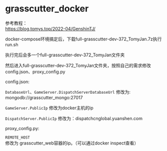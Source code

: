 # grasscutter_docker

参考教程：  
https://blog.tomys.top/2022-04/GenshinTJ/

docker-compose环境搞定后，下载full-grasscutter-dev-372_TomyJan.7z执行run.sh

执行完后会多一个full-grasscutter-dev-372_TomyJan文件夹

然后进入full-grasscutter-dev-372_TomyJan文件夹，按照自己的需求修改config.json、proxy_config.py

config.json:

`DatabaseUrl`、`GameServer.DispatchServerDatabaseUrl` 修改为: mongodb://grasscutter_mongo:27017

`GameServer.PublicIp` 修改为docker主机的ip

`DispatchServer.PublicIp` 修改为：dispatchcnglobal.yuanshen.com

proxy_config.py:

`REMOTE_HOST` 修改为 grasscutter_web容器的ip。（可以通过docker inspect查看）
